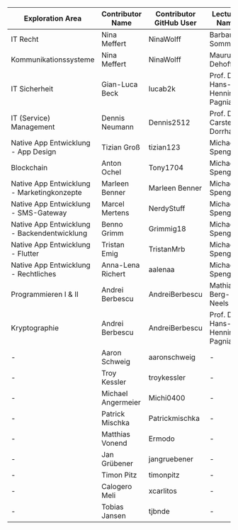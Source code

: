 | Exploration Area | Contributor Name | Contributor GitHub User | Lecturer Name | Lecturer Contact | 
|----------------------|--------------------|------------------------|----------|----------|
| IT Recht | Nina Meffert | NinaWolff | Barbara Sommer | https://www.weitnauer.net/team/dr-barbara-sommer/ |
| Kommunikationssysteme | Nina Meffert | NinaWolff | Maurus Dehoff | M.dehoff@dehoff.de |
| IT Sicherheit | Gian-Luca Beck | lucab2k | Prof. Dr. Hans-Henning Pagnia | henning.pagnia@dhbw-mannheim.de |
| IT (Service) Management | Dennis Neumann | Dennis2512 | Prof. Dr. Carsten Dorrhauer | carsten.dorrhauer@hwg-lu.de |
| Native App Entwicklung - App Design | Tizian Groß | tizian123 | Michael Spengler | - |
| Blockchain | Anton Ochel | Tony1704 | Michael Spengler | - |
| Native App Entwicklung - Marketingkonzepte | Marleen Benner |Marleen Benner | Michael Spengler | - |
| Native App Entwicklung - SMS-Gateway | Marcel Mertens | NerdyStuff | Michael Spengler | - |
| Native App Entwicklung - Backendentwicklung | Benno Grimm | Grimmig18 | Michael Spengler | - |
| Native App Entwicklung - Flutter | Tristan Emig | TristanMrb | Michael Spengler | - |
| Native App Entwicklung - Rechtliches | Anna-Lena Richert | aalenaa | Michael Spengler | - |
| Programmieren I & II | Andrei Berbescu | AndreiBerbescu | Mathias Berg-Neels | ? |
| Kryptographie | Andrei Berbescu | AndreiBerbescu | Prof. Dr. Hans-Henning Pagnia | henning.pagnia@dhbw-mannheim.de |
| - | Aaron Schweig | aaronschweig | - | - | 
| - | Troy Kessler | troykessler | - | - | 
| - | Michael Angermeier | Michi0400 | - | - | 
| - | Patrick Mischka| Patrickmischka | - | - | 
| - | Matthias Vonend | Ermodo | - | - | 
| - | Jan Grübener | jangruebener | - | - | 
| - | Timon Pitz | timonpitz | - | - | 
| - | Calogero Meli | xcarlitos | - | - | 
| - | Tobias Jansen | tjbnde | - | - | 
